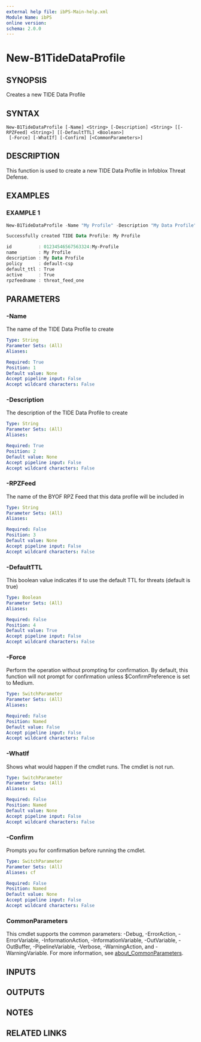 ```yaml
---
external help file: ibPS-Main-help.xml
Module Name: ibPS
online version:
schema: 2.0.0
---
```


# New-B1TideDataProfile

## SYNOPSIS
Creates a new TIDE Data Profile

## SYNTAX

```
New-B1TideDataProfile [-Name] <String> [-Description] <String> [[-RPZFeed] <String>] [[-DefaultTTL] <Boolean>]
 [-Force] [-WhatIf] [-Confirm] [<CommonParameters>]
```

## DESCRIPTION
This function is used to create a new TIDE Data Profile in Infoblox Threat Defense.

## EXAMPLES

### EXAMPLE 1
```powershell
New-B1TideDataProfile -Name "My Profile" -Description "My Data Profile" -RPZFeed "threat_feed_one" -DefaultTTL $true

Successfully created TIDE Data Profile: My Profile

id          : 01234546567563324:My-Profile
name        : My Profile
description : My Data Profile
policy      : default-csp
default_ttl : True
active      : True
rpzfeedname : threat_feed_one
```

## PARAMETERS

### -Name
The name of the TIDE Data Profile to create

```yaml
Type: String
Parameter Sets: (All)
Aliases:

Required: True
Position: 1
Default value: None
Accept pipeline input: False
Accept wildcard characters: False
```

### -Description
The description of the TIDE Data Profile to create

```yaml
Type: String
Parameter Sets: (All)
Aliases:

Required: True
Position: 2
Default value: None
Accept pipeline input: False
Accept wildcard characters: False
```

### -RPZFeed
The name of the BYOF RPZ Feed that this data profile will be included in

```yaml
Type: String
Parameter Sets: (All)
Aliases:

Required: False
Position: 3
Default value: None
Accept pipeline input: False
Accept wildcard characters: False
```

### -DefaultTTL
This boolean value indicates if to use the default TTL for threats (default is true)

```yaml
Type: Boolean
Parameter Sets: (All)
Aliases:

Required: False
Position: 4
Default value: True
Accept pipeline input: False
Accept wildcard characters: False
```

### -Force
Perform the operation without prompting for confirmation.
By default, this function will not prompt for confirmation unless $ConfirmPreference is set to Medium.

```yaml
Type: SwitchParameter
Parameter Sets: (All)
Aliases:

Required: False
Position: Named
Default value: False
Accept pipeline input: False
Accept wildcard characters: False
```

### -WhatIf
Shows what would happen if the cmdlet runs.
The cmdlet is not run.

```yaml
Type: SwitchParameter
Parameter Sets: (All)
Aliases: wi

Required: False
Position: Named
Default value: None
Accept pipeline input: False
Accept wildcard characters: False
```

### -Confirm
Prompts you for confirmation before running the cmdlet.

```yaml
Type: SwitchParameter
Parameter Sets: (All)
Aliases: cf

Required: False
Position: Named
Default value: None
Accept pipeline input: False
Accept wildcard characters: False
```

### CommonParameters
This cmdlet supports the common parameters: -Debug, -ErrorAction, -ErrorVariable, -InformationAction, -InformationVariable, -OutVariable, -OutBuffer, -PipelineVariable, -Verbose, -WarningAction, and -WarningVariable. For more information, see [about_CommonParameters](http://go.microsoft.com/fwlink/?LinkID=113216).

## INPUTS

## OUTPUTS

## NOTES

## RELATED LINKS
